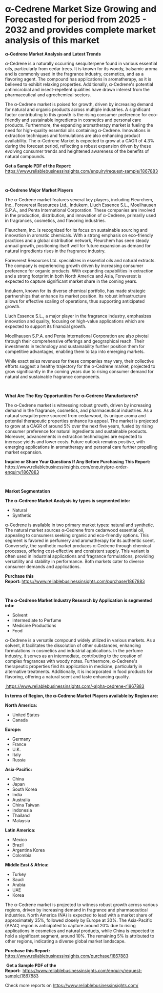 <p><h1>α-Cedrene Market Size Growing and Forecasted for period from 2025 - 2032 and provides complete market analysis of this market</h1></p><p><strong>α-Cedrene Market Analysis and Latest Trends</strong></p>
<p><p>α-Cedrene is a naturally occurring sesquiterpene found in various essential oils, particularly from cedar trees. It is known for its woody, balsamic aroma and is commonly used in the fragrance industry, cosmetics, and as a flavoring agent. The compound has applications in aromatherapy, as it is believed to exhibit relaxing properties. Additionally, α-Cedrene's potential antimicrobial and insect-repellent qualities have drawn interest from the pharmaceutical and agrochemical sectors.</p><p>The α-Cedrene market is poised for growth, driven by increasing demand for natural and organic products across multiple industries. A significant factor contributing to this growth is the rising consumer preference for eco-friendly and sustainable ingredients in cosmetics and personal care products. Furthermore, the expanding aromatherapy market is fueling the need for high-quality essential oils containing α-Cedrene. Innovations in extraction techniques and formulations are also enhancing product availability. The α-Cedrene Market is expected to grow at a CAGR of 4.3% during the forecast period, reflecting a robust expansion driven by these evolving consumer trends and heightened awareness of the benefits of natural compounds.</p></p>
<p><strong>Get a Sample PDF of the Report:&nbsp;</strong> <a href="https://www.reliablebusinessinsights.com/enquiry/request-sample/1867883?utm_campaign=2757&utm_medium=2&utm_source=Github&utm_content=ia&utm_term=27032025&utm_id=a-cedrene">https://www.reliablebusinessinsights.com/enquiry/request-sample/1867883</a></p>
<p>&nbsp;</p>
<p><strong>α-Cedrene Major Market Players</strong></p>
<p><p>The α-Cedrene market features several key players, including Fleurchem, Inc., Foreverest Resources Ltd., Indukern, Lluch Essence S.L., Moellhausen S.P.A., and Penta International Corporation. These companies are involved in the production, distribution, and innovation of α-Cedrene, primarily used in fragrances, cosmetics, and flavoring industries.</p><p>Fleurchem, Inc. is recognized for its focus on sustainable sourcing and innovation in aromatic chemicals. With a strong emphasis on eco-friendly practices and a global distribution network, Fleurchem has seen steady annual growth, positioning itself well for future expansion as demand for natural ingredients rises in the fragrance industry.</p><p>Foreverest Resources Ltd. specializes in essential oils and natural extracts. The company is experiencing growth driven by increasing consumer preference for organic products. With expanding capabilities in extraction and a strong footprint in both North America and Asia, Foreverest is expected to capture significant market share in the coming years.</p><p>Indukern, known for its diverse chemical portfolio, has made strategic partnerships that enhance its market position. Its robust infrastructure allows for effective scaling of operations, thus supporting anticipated growth. </p><p>Lluch Essence S.L., a major player in the fragrance industry, emphasizes innovation and quality, focusing on high-value applications which are expected to support its financial growth. </p><p>Moellhausen S.P.A. and Penta International Corporation are also pivotal through their comprehensive offerings and geographical reach. Their investments in technology and sustainability further position them for competitive advantages, enabling them to tap into emerging markets.</p><p>While exact sales revenues for these companies may vary, their collective efforts suggest a healthy trajectory for the α-Cedrene market, projected to grow significantly in the coming years due to rising consumer demand for natural and sustainable fragrance components.</p></p>
<p>&nbsp;</p>
<p><strong>What Are The Key Opportunities For α-Cedrene Manufacturers?</strong></p>
<p><p>The α-Cedrene market is witnessing robust growth, driven by increasing demand in the fragrance, cosmetics, and pharmaceutical industries. As a natural sesquiterpene sourced from cedarwood, its unique aroma and potential therapeutic properties enhance its appeal. The market is projected to grow at a CAGR of around 5% over the next five years, fueled by rising consumer preference for natural ingredients and sustainable products. Moreover, advancements in extraction technologies are expected to increase yields and lower costs. Future outlook remains positive, with emerging applications in aromatherapy and personal care further propelling market expansion.</p></p>
<p><strong>Inquire or Share Your Questions If Any Before Purchasing This Report:</strong> <a href="https://www.reliablebusinessinsights.com/enquiry/pre-order-enquiry/1867883?utm_campaign=2757&utm_medium=2&utm_source=Github&utm_content=ia&utm_term=27032025&utm_id=a-cedrene">https://www.reliablebusinessinsights.com/enquiry/pre-order-enquiry/1867883</a></p>
<p>&nbsp;</p>
<p><strong>Market Segmentation</strong></p>
<p><strong>The α-Cedrene Market Analysis by types is segmented into:</strong></p>
<p><ul><li>Natural</li><li>Synthetic</li></ul></p>
<p><p>α-Cedrene is available in two primary market types: natural and synthetic. The natural market sources α-Cedrene from cedarwood essential oil, appealing to consumers seeking organic and eco-friendly options. This segment is favored in perfumery and aromatherapy for its authentic scent. Conversely, the synthetic market produces α-Cedrene through chemical processes, offering cost-effective and consistent supply. This variant is often used in industrial applications and fragrance formulations, providing versatility and stability in performance. Both markets cater to diverse consumer demands and applications.</p></p>
<p><strong>Purchase this Report:&nbsp;</strong><a href="https://www.reliablebusinessinsights.com/purchase/1867883?utm_campaign=2757&utm_medium=2&utm_source=Github&utm_content=ia&utm_term=27032025&utm_id=a-cedrene">https://www.reliablebusinessinsights.com/purchase/1867883</a></p>
<p>&nbsp;</p>
<p><strong>The α-Cedrene Market Industry Research by Application is segmented into:</strong></p>
<p><ul><li>Solvent</li><li>Intermediate to Perfume</li><li>Medicine Productions</li><li>Food</li></ul></p>
<p><p>α-Cedrene is a versatile compound widely utilized in various markets. As a solvent, it facilitates the dissolution of other substances, enhancing formulations in cosmetics and industrial applications. In the perfume industry, it serves as an intermediate, contributing to the creation of complex fragrances with woody notes. Furthermore, α-Cedrene's therapeutic properties find its application in medicine, particularly in alternative treatments. Additionally, it is incorporated in food products for flavoring, offering a natural scent and taste enhancing quality.</p></p>
<p><a href="https://www.reliablebusinessinsights.com/-alpha-cedrene-r1867883?utm_campaign=2757&utm_medium=2&utm_source=Github&utm_content=ia&utm_term=27032025&utm_id=a-cedrene">&nbsp;https://www.reliablebusinessinsights.com/-alpha-cedrene-r1867883</a></p>
<p><strong>In terms of Region, the α-Cedrene Market Players available by Region are:</strong></p>
<p>
    <p> <strong> North America: </strong>
        <ul>
            <li>United States</li>
            <li>Canada</li>
        </ul>
        </p> 
    <p> <strong> Europe: </strong>
        <ul>
            <li>Germany</li>
            <li>France</li>
            <li>U.K.</li>
            <li>Italy</li>
            <li>Russia</li>
        </ul>
        </p> 
    <p> <strong> Asia-Pacific: </strong>
        <ul>
            <li>China</li>
            <li>Japan</li>
            <li>South Korea</li>
            <li>India</li>
            <li>Australia</li>
            <li>China Taiwan</li>
            <li>Indonesia</li>
            <li>Thailand</li>
            <li>Malaysia</li>
        </ul>
        </p> 
    <p> <strong> Latin America: </strong>
        <ul>
            <li>Mexico</li>
            <li>Brazil</li>
            <li>Argentina Korea</li>
            <li>Colombia</li>
        </ul>
        </p> 
    <p> <strong> Middle East & Africa: </strong>
        <ul>
            <li>Turkey</li>
            <li>Saudi</li>
            <li>Arabia</li>
            <li>UAE</li>
            <li>Korea</li>
        </ul>
    </p>
    </p>
<p><p>The α-Cedrene market is projected to witness robust growth across various regions, driven by increasing demand in fragrance and pharmaceutical industries. North America (NA) is expected to lead with a market share of approximately 35%, followed closely by Europe at 30%. The Asia-Pacific (APAC) region is anticipated to capture around 20% due to rising applications in cosmetics and natural products, while China is expected to hold a significant segment, around 10%. The remaining 5% is attributed to other regions, indicating a diverse global market landscape.</p></p>
<p><strong>Purchase this Report: </strong><a href="https://www.reliablebusinessinsights.com/purchase/1867883?utm_campaign=2757&utm_medium=2&utm_source=Github&utm_content=ia&utm_term=27032025&utm_id=a-cedrene">https://www.reliablebusinessinsights.com/purchase/1867883</a></p>
<p>&nbsp;<strong>Get a Sample PDF of the Report:&nbsp;&nbsp;</strong><a href="https://www.reliablebusinessinsights.com/enquiry/request-sample/1867883?utm_campaign=2757&utm_medium=2&utm_source=Github&utm_content=ia&utm_term=27032025&utm_id=a-cedrene">https://www.reliablebusinessinsights.com/enquiry/request-sample/1867883</a></p>
<p><strong></strong></p>
<p>Check more reports on <a href="https://www.reliablebusinessinsights.com/?utm_campaign=2757&utm_medium=2&utm_source=Github&utm_content=ia&utm_term=27032025&utm_id=a-cedrene">https://www.reliablebusinessinsights.com/</a></p>